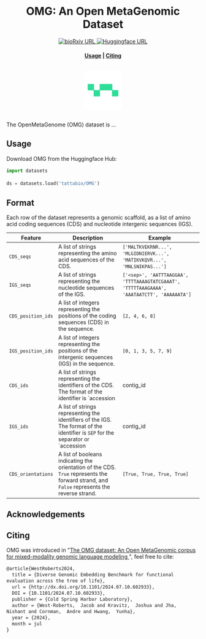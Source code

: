 
<h1 align="center">OMG:  An Open MetaGenomic Dataset</h1>

<p align="center">
    <a href="https://www.biorxiv.org/content/XXX">
        <img alt="bioRxiv URL" src="https://img.shields.io/badge/bioRxiv-XXX.svg">
    </a>
    <a href="https://huggingface.co/datasets/tattabio/OMG">
        <img alt="Huggingface URL" src="https://huggingface.co/datasets/huggingface/badges/resolve/main/dataset-on-hf-md.svg">
    </a>
</p>

<h4 align="center">
    <p>
        <a href="#usage">Usage</a> |
        <a href="#citing">Citing</a>
    <p>
</h4>

<h3 align="center">
    <a href="https://huggingface.co/spaces/dgeb"><img style="float: middle; padding: 10px 10px 10px 10px;" width="100" height="100" src="./docs/images/tatta_logo.png" /></a>
</h3>

The OpenMetaGenome (OMG) dataset is ...

## Usage

Download OMG from the Huggingface Hub: 
```python
import datasets

ds = datasets.load('tattabio/OMG')
```

## Format

Each row of the dataset represents a genomic scaffold, as a list of amino acid coding sequences (CDS) and nucleotide intergenic sequences (IGS). 

| Feature | Description | Example |
|---|---|---|
| `CDS_seqs` | A list of strings representing the amino acid sequences of the CDS. | `['MALTKVEKRNR...', 'MLGIDNIERVK...', 'MATIKVKQVR...', 'MNLSNIKPAS...']` |
| `IGS_seqs` | A list of strings representing the nucleotide sequences of the IGS. | `['<sep>', 'AATTTAAGGAA', 'TTTTAAAAGTATCGAAAT', 'TTTTTAAAGAAAA', 'AAATAATCTT', 'AAAAAATA']` |
| `CDS_position_ids` | A list of integers representing the positions of the coding sequences (CDS) in the sequence. | `[2, 4, 6, 8]` |
| `IGS_position_ids` | A list of integers representing the positions of the intergenic sequences (IGS) in the sequence. | `[0, 1, 3, 5, 7, 9]` |
| `CDS_ids` | A list of strings representing the identifiers of the CDS. The format of the identifier is `accession|contig_id|feature_type|gene_id|strand|start:end`.  | `['7000000126|C1821366|CDS|C1821366__gene_115413|+|84:437', '7000000126|C1821366|CDS|C1821366__gene_115414|+|456:977', '7000000126|C1821366|CDS|C1821366__gene_115415|+|991:1167', '7000000126|C1821366|CDS|C1821366__gene_115416|+|1243:1689']` |
| `IGS_ids` | A list of strings representing the identifiers of the IGS. The format of the identifier is `SEP` for the separator or `accession|contig_id|feature_type|feature_id|strand|start:end`. | `['SEP', '7000000126|C1821366|IG|IG_000001|+|73:83', '7000000126|C1821366|IG|IG_000002|+|438:455', '7000000126|C1821366|IG|IG_000003|+|978:990', '7000000126|C1821366|IG|IG_000004|+|1168:1242', '7000000126|C1821366|IG|IG_000005|+|1690:1697']` |
| `CDS_orientations` | A list of booleans indicating the orientation of the CDS. `True` represents the forward strand, and `False` represents the reverse strand. | `[True, True, True, True]` |

## Acknowledgements



## Citing

OMG was introduced in "[The OMG dataset: An Open MetaGenomic corpus for mixed-modality genomic language modeling
]()", feel free to cite:

```
@article{WestRoberts2024,
  title = {Diverse Genomic Embedding Benchmark for functional evaluation across the tree of life},
  url = {http://dx.doi.org/10.1101/2024.07.10.602933},
  DOI = {10.1101/2024.07.10.602933},
  publisher = {Cold Spring Harbor Laboratory},
  author = {West-Roberts,  Jacob and Kravitz,  Joshua and Jha,  Nishant and Cornman,  Andre and Hwang,  Yunha},
  year = {2024},
  month = jul 
}
```
